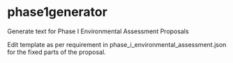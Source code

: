 # phase1generator
Generate text for Phase I Environmental Assessment Proposals

Edit template as per requirement in phase_i_environmental_assessment.json for the fixed parts of the proposal.

